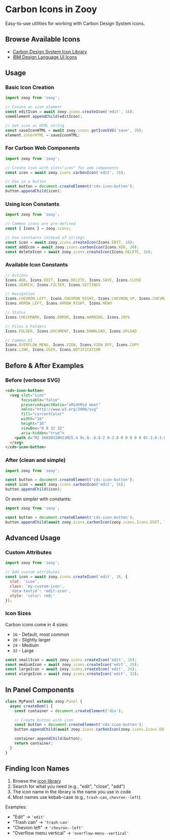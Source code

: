 # Carbon Icons in Zooy

Easy-to-use utilities for working with Carbon Design System icons.

## Browse Available Icons

- [Carbon Design System Icon Library](https://carbondesignsystem.com/guidelines/icons/library/)
- [IBM Design Language UI Icons](https://www.ibm.com/design/language/iconography/ui-icons/library/)

## Usage

### Basic Icon Creation

```javascript
import zooy from 'zooy';

// Create an icon element
const editIcon = await zooy.icons.createIcon('edit', 16);
someElement.appendChild(editIcon);

// Get icon as HTML string
const saveIconHTML = await zooy.icons.getIconSVG('save', 20);
element.innerHTML = saveIconHTML;
```

### For Carbon Web Components

```javascript
import zooy from 'zooy';

// Create icon with slot="icon" for web components
const icon = await zooy.icons.carbonIcon('edit', 16);

// Use in a button
const button = document.createElement('cds-icon-button');
button.appendChild(icon);
```

### Using Icon Constants

```javascript
import zooy from 'zooy';

// Common icons are pre-defined
const { Icons } = zooy.icons;

// Use constants instead of strings
const icon = await zooy.icons.createIcon(Icons.EDIT, 16);
const addIcon = await zooy.icons.carbonIcon(Icons.ADD, 20);
const deleteIcon = await zooy.icons.createIcon(Icons.DELETE, 16);
```

### Available Icon Constants

```javascript
// Actions
Icons.ADD, Icons.EDIT, Icons.DELETE, Icons.SAVE, Icons.CLOSE
Icons.SEARCH, Icons.FILTER, Icons.SETTINGS

// Navigation
Icons.CHEVRON_LEFT, Icons.CHEVRON_RIGHT, Icons.CHEVRON_UP, Icons.CHEVRON_DOWN
Icons.ARROW_LEFT, Icons.ARROW_RIGHT, Icons.MENU

// Status
Icons.CHECKMARK, Icons.ERROR, Icons.WARNING, Icons.INFO

// Files & Folders
Icons.FOLDER, Icons.DOCUMENT, Icons.DOWNLOAD, Icons.UPLOAD

// Common UI
Icons.OVERFLOW_MENU, Icons.VIEW, Icons.VIEW_OFF, Icons.COPY
Icons.LINK, Icons.USER, Icons.NOTIFICATION
```

## Before & After Examples

### Before (verbose SVG)

```html
<cds-icon-button>
  <svg slot="icon"
       focusable="false"
       preserveAspectRatio="xMidYMid meet"
       xmlns="http://www.w3.org/2000/svg"
       fill="currentColor"
       width="16"
       height="16"
       viewBox="0 0 32 32"
       aria-hidden="true">
    <path d="M2 26H30V28H2zM25.4 9c.8-.8.8-2 0-2.8 0 0 0 0 0 0l-3.6-3.6c-.8-.8-2-.8-2.8 0 0 0 0 0 0 0l-15 15V24h6.4L25.4 9zM20.4 4L24 7.6l-3 3L17.4 7 20.4 4zM6 22v-3.6l10-10 3.6 3.6-10 10H6z"></path>
  </svg>
</cds-icon-button>
```

### After (clean and simple)

```javascript
import zooy from 'zooy';

const button = document.createElement('cds-icon-button');
const icon = await zooy.icons.carbonIcon('edit', 16);
button.appendChild(icon);
```

Or even simpler with constants:

```javascript
import zooy from 'zooy';

const button = document.createElement('cds-icon-button');
button.appendChild(await zooy.icons.carbonIcon(zooy.icons.Icons.EDIT, 16));
```

## Advanced Usage

### Custom Attributes

```javascript
import zooy from 'zooy';

// Add custom attributes
const icon = await zooy.icons.createIcon('edit', 16, {
  slot: 'icon',
  class: 'my-custom-icon',
  'data-testid': 'edit-icon',
  style: 'color: red;'
});
```

### Icon Sizes

Carbon icons come in 4 sizes:
- `16` - Default, most common
- `20` - Slightly larger
- `24` - Medium
- `32` - Large

```javascript
const smallIcon = await zooy.icons.createIcon('edit', 16);
const mediumIcon = await zooy.icons.createIcon('edit', 20);
const largeIcon = await zooy.icons.createIcon('edit', 24);
const xlargeIcon = await zooy.icons.createIcon('edit', 32);
```

## In Panel Components

```javascript
class MyPanel extends zooy.Panel {
  async createDom() {
    const container = document.createElement('div');

    // Create button with icon
    const button = document.createElement('cds-icon-button');
    button.appendChild(await zooy.icons.carbonIcon(zooy.icons.Icons.EDIT, 16));

    container.appendChild(button);
    return container;
  }
}
```

## Finding Icon Names

1. Browse the [icon library](https://carbondesignsystem.com/guidelines/icons/library/)
2. Search for what you need (e.g., "edit", "close", "add")
3. The icon name in the library is the name you use in code
4. Most names use kebab-case (e.g., `trash-can`, `chevron--left`)

Examples:
- "Edit" → `'edit'`
- "Trash can" → `'trash-can'`
- "Chevron left" → `'chevron--left'`
- "Overflow menu vertical" → `'overflow-menu--vertical'`
